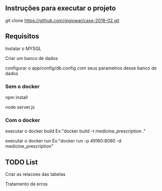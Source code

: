 ## Instruções para executar o projeto

git clone https://github.com/gigiowar/case-2018-02.git

## Requisitos
Instalar o MYSQL

Criar um banco de dados

configurar o app/config/db.config com seus parametros desse banco de dados

### Sem o docker
npm install

node server.js

### Com o docker

executar o docker build Ex:"docker build -t medicine_prescription ."

executar o docker run Ex:"docker run -p 49160:8080 -d medicine_prescription"

## TODO List
Criar as relacoes das tabelas

Tratamento de erros
